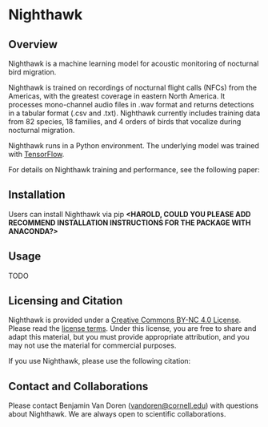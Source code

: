 Nighthawk
=========

## Overview

Nighthawk is a machine learning model for acoustic monitoring of nocturnal bird migration. 

Nighthawk is trained on recordings of nocturnal flight calls (NFCs) from the Americas, with the greatest coverage in eastern North America. It processes mono-channel audio files in .wav format and returns detections in a tabular format (.csv and .txt). Nighthawk currently includes training data from 82 species, 18 families, and 4 orders of birds that vocalize during nocturnal migration.

Nighthawk runs in a Python environment. The underlying model was trained with [TensorFlow](tensorflow.org). 

For details on Nighthawk training and performance, see the following paper:
**<CITATION FOR PAPER ONCE ON BIORXIV>**

## Installation

Users can install Nighthawk via pip 
**<HAROLD, COULD YOU PLEASE ADD RECOMMEND INSTALLATION INSTRUCTIONS FOR THE PACKAGE WITH ANACONDA?>**

## Usage
  
TODO 
  
## Licensing and Citation

Nighthawk is provided under a [Creative Commons BY-NC 4.0 License](https://creativecommons.org/licenses/by-nc/4.0/). Please read the [license terms](https://creativecommons.org/licenses/by-nc/4.0/legalcode). Under this license, you are free to share and adapt this material, but you must provide appropriate attribution, and you may not use the material for commercial purposes.
  
If you use Nighthawk, please use the following citation:
**<CITATION FOR PAPER ONCE ON BIORXIV>**
  
## Contact and Collaborations

Please contact Benjamin Van Doren (vandoren@cornell.edu) with questions about Nighthawk. We are always open to scientific collaborations.  

<!-- ![Image of Zenodo DOI badge](https://zenodo.org/badge/DOI/DOIHERE) -->

